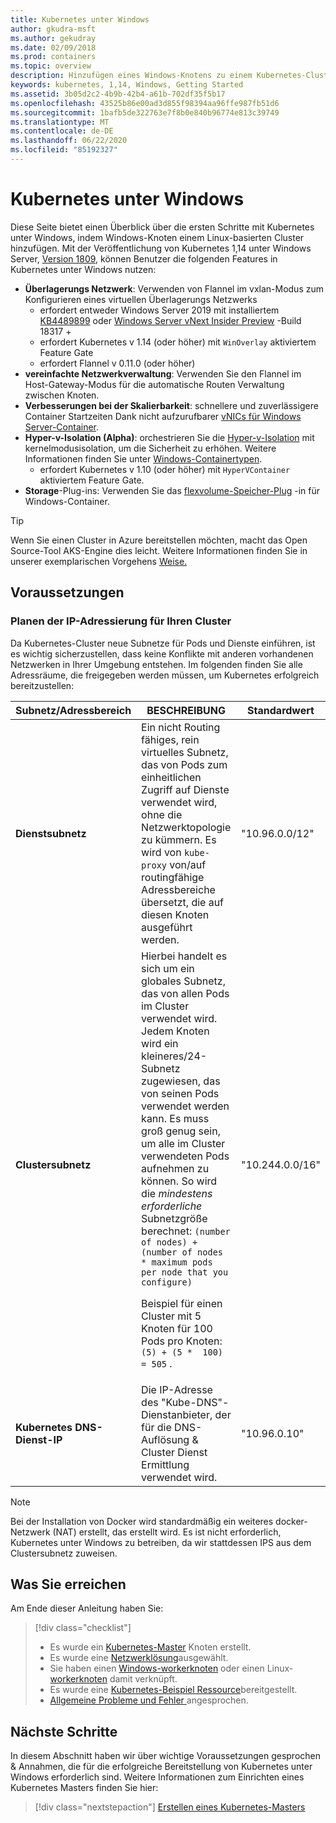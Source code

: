 ```yaml
---
title: Kubernetes unter Windows
author: gkudra-msft
ms.author: gekudray
ms.date: 02/09/2018
ms.prod: containers
ms.topic: overview
description: Hinzufügen eines Windows-Knotens zu einem Kubernetes-Cluster mit v 1,14.
keywords: kubernetes, 1,14, Windows, Getting Started
ms.assetid: 3b05d2c2-4b9b-42b4-a61b-702df35f5b17
ms.openlocfilehash: 43525b86e00ad3d855f98394aa96ffe987fb51d6
ms.sourcegitcommit: 1bafb5de322763e7f8b0e840b96774e813c39749
ms.translationtype: MT
ms.contentlocale: de-DE
ms.lasthandoff: 06/22/2020
ms.locfileid: "85192327"
---
```

# <a name="kubernetes-on-windows"></a>Kubernetes unter Windows

Diese Seite bietet einen Überblick über die ersten Schritte mit Kubernetes unter Windows, indem Windows-Knoten einem Linux-basierten Cluster hinzufügen. Mit der Veröffentlichung von Kubernetes 1,14 unter Windows Server, [Version 1809](https://docs.microsoft.com/windows-server/get-started/whats-new-in-windows-server-1809#container-networking-with-kubernetes), können Benutzer die folgenden Features in Kubernetes unter Windows nutzen:

- **Überlagerungs Netzwerk**: Verwenden von Flannel im vxlan-Modus zum Konfigurieren eines virtuellen Überlagerungs Netzwerks
    - erfordert entweder Windows Server 2019 mit installiertem [KB4489899](https://support.microsoft.com/help/4489899) oder [Windows Server vNext Insider Preview](https://blogs.windows.com/windowsexperience/tag/windows-insider-program/) -Build 18317 +
    - erfordert Kubernetes v 1.14 (oder höher) mit `WinOverlay` aktiviertem Feature Gate
    - erfordert Flannel v 0.11.0 (oder höher)
- **vereinfachte Netzwerkverwaltung**: Verwenden Sie den Flannel im Host-Gateway-Modus für die automatische Routen Verwaltung zwischen Knoten.
- **Verbesserungen bei der Skalierbarkeit**: schnellere und zuverlässigere Container Startzeiten Dank nicht aufzurufbarer [vNICs für Windows Server-Container](https://techcommunity.microsoft.com/t5/Networking-Blog/Network-start-up-and-performance-improvements-in-Windows-10/ba-p/339716).
- **Hyper-v-Isolation (Alpha)**: orchestrieren Sie die [Hyper-v-Isolation](https://kubernetes.io/docs/getting-started-guides/windows/#hyper-v-containers) mit kernelmodusisolation, um die Sicherheit zu erhöhen. Weitere Informationen finden Sie unter [Windows-Containertypen](https://docs.microsoft.com/virtualization/windowscontainers/about/#windows-container-types).
    - erfordert Kubernetes v 1.10 (oder höher) mit `HyperVContainer` aktiviertem Feature Gate.
- **Storage**-Plug-ins: Verwenden Sie das [flexvolume-Speicher-Plug](https://github.com/Microsoft/K8s-Storage-Plugins) -in für Windows-Container.

>[!TIP]
>Wenn Sie einen Cluster in Azure bereitstellen möchten, macht das Open Source-Tool AKS-Engine dies leicht. Weitere Informationen finden Sie in unserer exemplarischen Vorgehens [Weise.](https://github.com/Azure/aks-engine/blob/master/docs/topics/windows.md)

## <a name="prerequisites"></a>Voraussetzungen

### <a name="plan-ip-addressing-for-your-cluster"></a>Planen der IP-Adressierung für Ihren Cluster

<a name="definitions"></a>Da Kubernetes-Cluster neue Subnetze für Pods und Dienste einführen, ist es wichtig sicherzustellen, dass keine Konflikte mit anderen vorhandenen Netzwerken in Ihrer Umgebung entstehen. Im folgenden finden Sie alle Adressräume, die freigegeben werden müssen, um Kubernetes erfolgreich bereitzustellen:

| Subnetz/Adressbereich | BESCHREIBUNG | Standardwert |
| --------- | ------------- | ------------- |
| <a name="service-subnet-def"></a>**Dienstsubnetz** | Ein nicht Routing fähiges, rein virtuelles Subnetz, das von Pods zum einheitlichen Zugriff auf Dienste verwendet wird, ohne die Netzwerktopologie zu kümmern. Es wird von `kube-proxy` von/auf routingfähige Adressbereiche übersetzt, die auf diesen Knoten ausgeführt werden. | "10.96.0.0/12" |
| <a name="cluster-subnet-def"></a>**Clustersubnetz** |  Hierbei handelt es sich um ein globales Subnetz, das von allen Pods im Cluster verwendet wird. Jedem Knoten wird ein kleineres/24-Subnetz zugewiesen, das von seinen Pods verwendet werden kann. Es muss groß genug sein, um alle im Cluster verwendeten Pods aufnehmen zu können. So wird die *mindestens erforderliche* Subnetzgröße berechnet: `(number of nodes) + (number of nodes * maximum pods per node that you configure)` <p/>Beispiel für einen Cluster mit 5 Knoten für 100 Pods pro Knoten: `(5) + (5 *  100) = 505` .  | "10.244.0.0/16" |
| **Kubernetes DNS-Dienst-IP** | Die IP-Adresse des "Kube-DNS"-Dienstanbieter, der für die DNS-Auflösung & Cluster Dienst Ermittlung verwendet wird. | "10.96.0.10" |

> [!NOTE]
> Bei der Installation von Docker wird standardmäßig ein weiteres docker-Netzwerk (NAT) erstellt, das erstellt wird. Es ist nicht erforderlich, Kubernetes unter Windows zu betreiben, da wir stattdessen IPS aus dem Clustersubnetz zuweisen.

## <a name="what-you-will-accomplish"></a>Was Sie erreichen

Am Ende dieser Anleitung haben Sie:

> [!div class="checklist"]
> * Es wurde ein [Kubernetes-Master](./creating-a-linux-master.md) Knoten erstellt.
> * Es wurde eine [Netzwerklösung](./network-topologies.md)ausgewählt.
> * Sie haben einen [Windows-workerknoten](./joining-windows-workers.md) oder einen Linux- [workerknoten](./joining-linux-workers.md) damit verknüpft.
> * Es wurde eine [Kubernetes-Beispiel Ressource](./deploying-resources.md)bereitgestellt.
> * [Allgemeine Probleme und Fehler ](./common-problems.md) angesprochen.

## <a name="next-steps"></a>Nächste Schritte

In diesem Abschnitt haben wir über wichtige Voraussetzungen gesprochen & Annahmen, die für die erfolgreiche Bereitstellung von Kubernetes unter Windows erforderlich sind. Weitere Informationen zum Einrichten eines Kubernetes Masters finden Sie hier:

>[!div class="nextstepaction"]
>[Erstellen eines Kubernetes-Masters](./creating-a-linux-master.md)